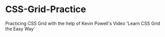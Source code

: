 # CSS-Grid-Practice
Practicing CSS Grid with the help of Kevin Powell's Video 'Learn CSS Grid the Easy Way'
